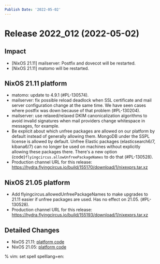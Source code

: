 ```yaml
---
Publish Date: '2022-05-02'
---
```


# Release 2022_012 (2022-05-02)

## Impact

- \[NixOS 21.11\] mailserver: Postfix and dovecot will be restarted.
- \[NixOS 21.11\] matomo will be restarted.

## NixOS 21.11 platform

- matomo: update to 4.9.1 (#PL-130574).
- mailserver: fix possible reload deadlock when SSL certificate and mail server
  configuration change at the same time. We have seen cases where postfix was
  down because of that problem (#PL-130204).
- mailserver: use relaxed/relaxed DKIM canonicalization algorithms to avoid
  invalid signatures when mail providers change whitespace in messages, for example.
- Be explicit about which unfree packages are allowed on our platform by default
  instead of generally allowing them. MongoDB under the SSPL license is allowed by
  default. Unfree Elastic packages (elasticsearch6/7, kibana6/7) can no longer be
  used on machines without explicitly allowing these packages there. There's a new
  option {code}`flyingcircus.allowUnfreePackageNames` to do that (#PL-130528).
- Production channel URL for this release: <https://hydra.flyingcircus.io/build/155170/download/1/nixexprs.tar.xz>

## NixOS 21.05 platform

- Add flyingcircus.allowedUnfreePackageNames to make upgrades to 21.11 easier
  if unfree packages are used. Has no effect on 21.05. (#PL-130528).
- Production channel URL for this release: <https://hydra.flyingcircus.io/build/155193/download/1/nixexprs.tar.xz>

## Detailed Changes

- NixOS 21.11: [platform code](https://github.com/flyingcircusio/fc-nixos/compare/fc/r2022_011/21.11...300cb13390e0a28910efd1fddf580aaaf6c3b429)
- NixOS 21.05: [platform code](https://github.com/flyingcircusio/fc-nixos/compare/fc/r2022_011/21.05...b456db2509aaf7f93b91427cac80cc09ba2af9d0)

% vim: set spell spelllang=en:
